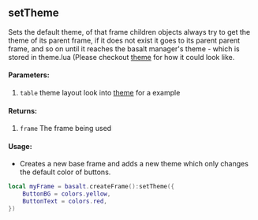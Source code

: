 ## setTheme

Sets the default theme, of that frame children objects always try to get the theme of its parent frame, if it does not exist it goes to its parent parent frame, and so on until it reaches the basalt manager's theme - which is stored in theme.lua (Please checkout [theme](https://github.com/Pyroxenium/Basalt/blob/master/Basalt/theme.lua) for how it could look like.

#### Parameters:

1. `table` theme layout look into [theme](https://github.com/Pyroxenium/Basalt/blob/master/Basalt/theme.lua) for a example

#### Returns:

1. `frame` The frame being used

#### Usage:

- Creates a new base frame and adds a new theme which only changes the default color of buttons.

```lua
local myFrame = basalt.createFrame():setTheme({
    ButtonBG = colors.yellow,
    ButtonText = colors.red,
})
```
